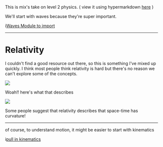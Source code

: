 This is mix's take on level 2 physics. ( view it using hypermarkdown [here](https://hypermarkdown.herokuapp.com/mixmix/example-course/blob/master/mix-recipe.md) )

We'll start with waves because they're super important.

i[Waves Module to import](https://github.com/mixmix/example-course/blob/master/Waves.md)

---

Relativity
==========

I couldn't find a good resource out there, so this is something I've mixed up quickly. I think most people think relativity is hard but there's no reason we can't explore some of the concepts.

![](http://www.infinite-energy.com/images/cantrelleq2.jpg)

Woah!!  here's what that describes

![](http://i.space.com/images/i/000/021/853/i02/gravity-probe-b.jpg?1348009189)

Some people suggest that relativity describes that space-time has curvature!

---

of course, to understand motion, it might be easier to start with kinematics

i[pull in kinematics](https://github.com/mixmix/example-course/blob/master/kinematics.md)
